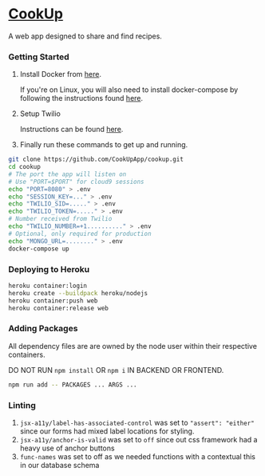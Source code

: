 # [CookUp](https://cookupapp-sprint1.herokuapp.com/)
A web app designed to share and find recipes.
### Getting Started
1. Install Docker from [here](https://docs.docker.com/get-docker/).

    If you're on Linux, you will also need to install docker-compose by following the instructions found [here](https://docs.docker.com/compose/install/#install-compose-on-linux-systems).

2. Setup Twilio

    Instructions can be found [here](https://www.twilio.com/docs/sms/quickstart/node#sign-up-for-twilio-and-get-a-twilio-phone-number).

3. Finally run these commands to get up and running.

```bash
git clone https://github.com/CookUpApp/cookup.git
cd cookup
# The port the app will listen on
# Use "PORT=$PORT" for cloud9 sessions
echo "PORT=8080" > .env
echo "SESSION_KEY=..." > .env
echo "TWILIO_SID=....." > .env
echo "TWILIO_TOKEN=....." > .env
# Number received from Twilio
echo "TWILIO_NUMBER=+1.........." > .env
# Optional, only required for production
echo "MONGO_URL=........" > .env
docker-compose up
```

### Deploying to Heroku
```bash
heroku container:login
heroku create --buildpack heroku/nodejs
heroku container:push web
heroku container:release web
```

### Adding Packages
All dependency files are are owned by the node user within their respective containers.

DO NOT RUN `npm install` OR `npm i` IN BACKEND OR FRONTEND.
```bash
npm run add -- PACKAGES ... ARGS ...
```

### Linting
1. `jsx-a11y/label-has-associated-control` was set to `"assert": "either"` since our forms had mixed label locations for styling.
2. `jsx-a11y/anchor-is-valid` was set to `off` since out css framework had a heavy use of anchor buttons
3. `func-names` was set to off as we needed functions with a contextual this in our database schema
